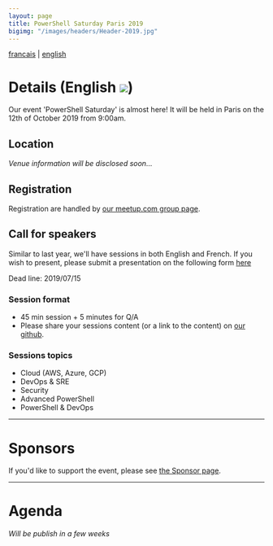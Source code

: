 ```yaml
---
layout: page
title: PowerShell Saturday Paris 2019
bigimg: "/images/headers/Header-2019.jpg"
---
```


[francais](/powershellsat-2019) | [english](/powershellsat-2019en)

# Details (English ![](https://github.com/FrPSUG/frpsug.github.io/raw/master/images/iconfinder_United-Kingdom-flag_32363.png)) 

Our event 'PowerShell Saturday' is almost here!
It will be held in Paris on the 12th of October 2019 from 9:00am.

## Location

<i>Venue information will be disclosed soon...</i>

## Registration

Registration are handled by [our meetup.com group page](https://www.meetup.com/fr-FR/FrenchPSUG/events/261869405/).

## Call for speakers

Similar to last year, we'll have sessions in both English and French.
If you wish to present, please submit a presentation on the following form [here](https://docs.google.com/forms/d/e/1FAIpQLSd0Khps45tqPV1qMqzOS6c4y93WNkv-l0dS_yp6rqEBXnLV1w/viewform)

Dead line: 2019/07/15

### Session format

* 45 min session + 5 minutes for Q/A
* Please share your sessions content (or a link to the content) on [our github](https://github.com/FrPSUG/Presentations).

### Sessions topics

* Cloud (AWS, Azure, GCP)
* DevOps & SRE
* Security
* Advanced PowerShell
* PowerShell & DevOps

<hr>

# Sponsors

If you'd like to support the event, please see [the Sponsor page](/pssat2019/sponsors-fr).

<hr>

# Agenda

<i>Will be publish in a few weeks</i>